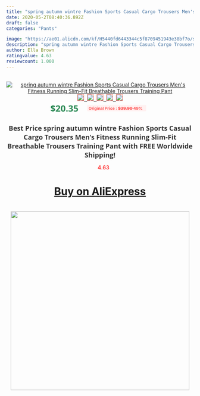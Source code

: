 ```yaml
---
title: "spring autumn wintre Fashion Sports Casual Cargo Trousers Men's Fitness Running Slim-Fit Breathable Trousers Training Pant"
date: 2020-05-2T08:40:36.892Z
draft: false
categories: "Pants"

image: "https://ae01.alicdn.com/kf/H5440fd6443344c5f8709451943e38bf7o/spring-autumn-wintre-Fashion-Sports-Casual-Cargo-Trousers-Men-s-Fitness-Running-Slim-Fit-Breathable-Trousers.jpg"
description: "spring autumn wintre Fashion Sports Casual Cargo Trousers Men's Fitness Running Slim-Fit Breathable Trousers Training Pant"
author: Ella Brown
ratingvalue: 4.63
reviewcount: 1.000
---
```

<br>
<div style="text-align: center;">
<a href="https://s.click.aliexpress.com/e/_9RcFaz" target="_blank" rel="nofollow noopener noreferrer"><img alt="spring autumn wintre Fashion Sports Casual Cargo Trousers Men's Fitness Running Slim-Fit Breathable Trousers Training Pant" class="magnifier-image" src="https://ae01.alicdn.com/kf/H5440fd6443344c5f8709451943e38bf7o/spring-autumn-wintre-Fashion-Sports-Casual-Cargo-Trousers-Men-s-Fitness-Running-Slim-Fit-Breathable-Trousers.jpg_640x640.jpg">
<br>
<img style="border:1px solid salmon" src="https://ae01.alicdn.com/kf/H5440fd6443344c5f8709451943e38bf7o/spring-autumn-wintre-Fashion-Sports-Casual-Cargo-Trousers-Men-s-Fitness-Running-Slim-Fit-Breathable-Trousers.jpg_120x120.jpg">&nbsp;&nbsp;<img style="border:1px solid salmon" src="https://ae01.alicdn.com/kf/H4009122abd414ed598127ee25e1140bbI/spring-autumn-wintre-Fashion-Sports-Casual-Cargo-Trousers-Men-s-Fitness-Running-Slim-Fit-Breathable-Trousers.jpg_120x120.jpg">&nbsp;&nbsp;<img style="border:1px solid salmon" src="https://ae01.alicdn.com/kf/H22a62661f53b49dabf5acba6517360adV/spring-autumn-wintre-Fashion-Sports-Casual-Cargo-Trousers-Men-s-Fitness-Running-Slim-Fit-Breathable-Trousers.jpg_120x120.jpg">&nbsp;&nbsp;<img style="border:1px solid salmon" src="https://ae01.alicdn.com/kf/H7b28a20f03e94301b5a78e2238aebaaeB/spring-autumn-wintre-Fashion-Sports-Casual-Cargo-Trousers-Men-s-Fitness-Running-Slim-Fit-Breathable-Trousers.jpg_120x120.jpg">&nbsp;&nbsp;<img style="border:1px solid salmon" src="https://ae01.alicdn.com/kf/Hc868b65f254d456490f97b16919b58772/spring-autumn-wintre-Fashion-Sports-Casual-Cargo-Trousers-Men-s-Fitness-Running-Slim-Fit-Breathable-Trousers.jpg_120x120.jpg"></a></div><br0>
<div style="text-align: center;"><span style="background-color: white; border: 0px; box-sizing: border-box; color: seagreen; display: inline-block; font-family: &quot;open sans&quot; , &quot;arial&quot; , &quot;helvetica&quot; , sans-serif , &quot;heiti&quot;; font-size: 24px; font-stretch: inherit; font-weight: 700; line-height: inherit; margin: 0px 10px 0px 0px; padding: 0px; vertical-align: middle;">$20.35 </span>
<span style="background: rgb(255 , 241 , 241); border-radius: 3px; border: 0px; box-sizing: border-box; color: #ff4747; display: inline-block; font-family: inherit; font-size: 12px; font-stretch: inherit; font-style: inherit; font-variant: inherit; font-weight: 600; line-height: inherit; margin: 0px; padding: 2px 5px; transform: scale(0.9); vertical-align: middle;">Original Price : <b style="text-decoration: line-through;">$39.90 </b> 49%&nbsp;&nbsp;</span></div>
<h1 style="color: #333333; display: inline-block; font-family: &quot;open sans&quot; , &quot;arial&quot; , &quot;helvetica&quot; , sans-serif , &quot;heiti&quot;; font-size: 18px; font-stretch: inherit; font-weight: 700; text-align: center;">Best Price spring autumn wintre Fashion Sports Casual Cargo Trousers Men's Fitness Running Slim-Fit Breathable Trousers Training Pant with FREE Worldwide Shipping!</h1>
<div style="color: #ff4747; text-align: center;">
<img src="https://4.bp.blogspot.com/-M0ZcTcb-5uY/XleCXlxnR4I/AAAAAAAAAEc/OrjgMkXV1oMQFaCRZj5HQwOCBcu3w1FegCPcBGAYYCw/s1600/star.png" style="height: 15px;">&nbsp;<b>4.63</b></div>
<div class="button_cont" align="center"><a class="buynow_a" href="https://s.click.aliexpress.com/e/_9RcFaz" target="_blank" rel="nofollow noopener noreferrer"><H1>Buy on AliExpress</H1></a></div><br>
<div class="separator" style="clear: both; text-align: center;">
<img src="https://lh3.googleusercontent.com/-pTy5HemUv9M/XlePHvY0dAI/AAAAAAAAAE4/0nX5iRUoIWY8eMW9Dpxeirr157OZliDIgCLcBGAsYHQ/s1600/badge.gif" width="480">
</div>

